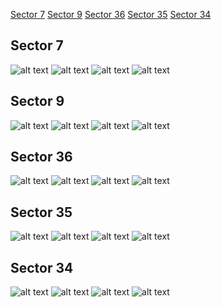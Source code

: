 [Sector 7](#sector7)
[Sector 9](#sector9)
[Sector 36](#sector36)
[Sector 35](#sector35)
[Sector 34](#sector34)

<a name = "sector7"></a>
## Sector 7
![alt text](/tt/KELT-15_Sector_7/KELT-15_Sector_7_a_TimeSeries.png)
![alt text](/tt/KELT-15_Sector_7/KELT-15_Sector_7_b_FoldedLightCurve.png)
![alt text](/tt/KELT-15_Sector_7/KELT-15_Sector_7_b_IndividualTransitsWithFit.png)
![alt text](/tt/KELT-15_Sector_7/KELT-15_Sector_7_c_TimingResiduals.png)

<a name = "sector9"></a>
## Sector 9
![alt text](/tt/KELT-15_Sector_9/KELT-15_Sector_9_a_TimeSeries.png)
![alt text](/tt/KELT-15_Sector_9/KELT-15_Sector_9_b_FoldedLightCurve.png)
![alt text](/tt/KELT-15_Sector_9/KELT-15_Sector_9_b_IndividualTransitsWithFit.png)
![alt text](/tt/KELT-15_Sector_9/KELT-15_Sector_9_c_TimingResiduals.png)

<a name = "sector36"></a>
## Sector 36
![alt text](/tt/KELT-15_Sector_36/KELT-15_Sector_36_a_TimeSeries.png)
![alt text](/tt/KELT-15_Sector_36/KELT-15_Sector_36_b_FoldedLightCurve.png)
![alt text](/tt/KELT-15_Sector_36/KELT-15_Sector_36_b_IndividualTransitsWithFit.png)
![alt text](/tt/KELT-15_Sector_36/KELT-15_Sector_36_c_TimingResiduals.png)

<a name = "sector35"></a>
## Sector 35
![alt text](/tt/KELT-15_Sector_35/KELT-15_Sector_35_a_TimeSeries.png)
![alt text](/tt/KELT-15_Sector_35/KELT-15_Sector_35_b_FoldedLightCurve.png)
![alt text](/tt/KELT-15_Sector_35/KELT-15_Sector_35_b_IndividualTransitsWithFit.png)
![alt text](/tt/KELT-15_Sector_35/KELT-15_Sector_35_c_TimingResiduals.png)

<a name = "sector34"></a>
## Sector 34
![alt text](/tt/KELT-15_Sector_34/KELT-15_Sector_34_a_TimeSeries.png)
![alt text](/tt/KELT-15_Sector_34/KELT-15_Sector_34_b_FoldedLightCurve.png)
![alt text](/tt/KELT-15_Sector_34/KELT-15_Sector_34_b_IndividualTransitsWithFit.png)
![alt text](/tt/KELT-15_Sector_34/KELT-15_Sector_34_c_TimingResiduals.png)

